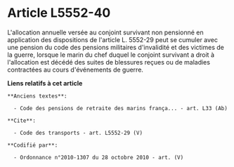# Article L5552-40

L'allocation annuelle versée au conjoint survivant non pensionné en application des dispositions de l'article L. 5552-29 peut
se cumuler avec une pension du code des pensions militaires d'invalidité et des victimes de la guerre, lorsque le marin du
chef duquel le conjoint survivant a droit à l'allocation est décédé des suites de blessures reçues ou de maladies contractées
au cours d'événements de guerre.

**Liens relatifs à cet article**

	**Anciens textes**:

	  - Code des pensions de retraite des marins frança... - art. L33 (Ab)

	**Cite**:

	  - Code des transports - art. L5552-29 (V)

	**Codifié par**:

	  - Ordonnance n°2010-1307 du 28 octobre 2010 - art. (V)
